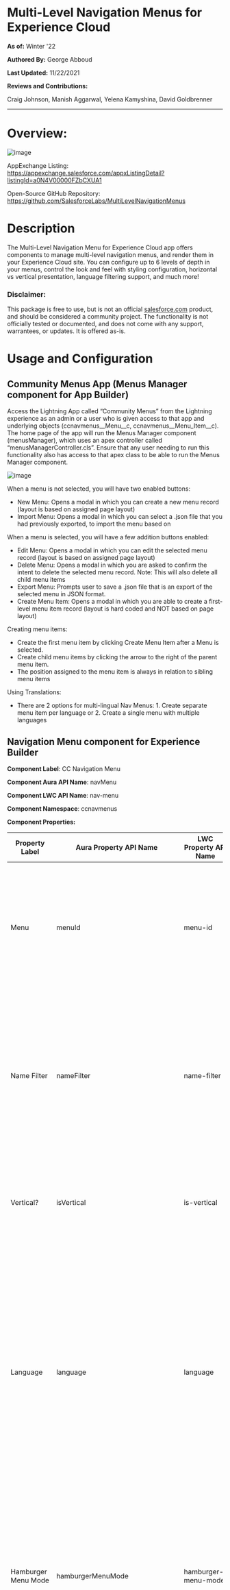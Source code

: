 # Multi-Level Navigation Menus for Experience Cloud


**As of:** Winter '22

**Authored By:** George Abboud

**Last Updated:** 11/22/2021

**Reviews and Contributions:**

Craig Johnson, Manish Aggarwal, Yelena Kamyshina, David Goldbrenner<br>

***

# Overview:

![image](https://user-images.githubusercontent.com/8514282/153256304-0be3c849-8e05-467c-96ca-db7b51edb77c.png)


AppExchange Listing: 
https://appexchange.salesforce.com/appxListingDetail?listingId=a0N4V00000FZbCXUA1

Open-Source GitHub Repository:
https://github.com/SalesforceLabs/MultiLevelNavigationMenus




# Description

The Multi-Level Navigation Menu for Experience Cloud app offers components to manage multi-level navigation menus, and render them in your Experience Cloud site. You can configure up to 6 levels of depth in your menus, control the look and feel with styling configuration, horizontal vs vertical presentation, language filtering support, and much more!


### Disclaimer:

This package is free to use, but is not an official [salesforce.com](http://salesforce.com/) product, and should be considered a community project. The functionality is not officially tested or documented, and does not come with any support, warrantees, or updates. It is offered as-is.




# Usage and Configuration

## Community Menus App (Menus Manager component for App Builder)

Access the Lightning App called “Community Menus” from the Lightning experience as an admin or a user who is given access to that app and underlying objects (ccnavmenus__Menu__c, ccnavmenus__Menu_Item__c). The home page of the app will run the Menus Manager component (menusManager), which uses an apex controller called “menusManagerController.cls”. Ensure that any user needing to run this functionality also has access to that apex class to be able to run the Menus Manager component.

![image](https://user-images.githubusercontent.com/8514282/153256405-76d78f53-46ad-4ac7-ae96-4662c8a0a3ad.png)

When a menu is not selected, you will have two enabled buttons:

* New Menu: Opens a modal in which you can create a new menu record (layout is based on assigned page layout)
* Import Menu: Opens a modal in which you can select a .json file that you had previously exported, to import the menu based on


When a menu is selected, you will have a few addition buttons enabled:

* Edit Menu: Opens a modal in which you can edit the selected menu record (layout is based on assigned page layout)
* Delete Menu: Opens a modal in which you are asked to confirm the intent to delete the selected menu record. Note: This will also delete all child menu items
* Export Menu: Prompts user to save a .json file that is an export of the selected menu in JSON format.
* Create Menu Item: Opens a modal in which you are able to create a first-level menu item record (layout is hard coded and NOT based on page layout)


Creating menu items:

* Create the first menu item by clicking Create Menu Item after a Menu is selected.
* Create child menu items by clicking the arrow to the right of the parent menu item.
* The position assigned to the menu item is always in relation to sibling menu items


Using Translations:

* There are 2 options for multi-lingual Nav Menus:  1.  Create separate menu item per language or  2. Create a single menu with multiple languages



## Navigation Menu component for Experience Builder

**Component Label**: CC Navigation Menu

**Component Aura API Name**: navMenu

**Component LWC API Name**: nav-menu

**Component Namespace**: ccnavmenus

**Component Properties:**

|Property Label	|Aura Property API Name	|LWC Property API Name	|Type	|Description	|
|---	|---	|---	|---	|---	|
|Menu	|menuId	|menu-id	|String	|(required) Choose which menu to display. If "[Name Filter]" is chosen, you have to provide a matching value in the Name Filter property to match the Menu record's Name field. Defaults to "[Name Filter]"	|
|Name Filter	|nameFilter	|name-filter	|String	|(optional) Provide a value to match a menu's Name on. The value can be hardcoded, or a merge field such as {!recordId}, {!recordName} {!urlParameter}. Using merge fields can facilitate creating dynamic menu's based for pages with dynamic variables.	|
|Vertical?	|isVertical	|is-vertical	|Boolean	|If checked (true) the menu will render in vertical (tree) mode, otherwise it renders horizontally. Defaults to false and renders horizontally.	|
|Language	|language	|language	|String	|(required) Provide a language to filter menu on. If 'auto' is chosen, for unauthenticated / guest users the language is populated based on the language picker component ('language' url parameter), otherwise for authenticated users the language is based on their language / locale selection in their user settings. If translation is not needed, set to 'none' value. Valid options are "none", "auto"	|
|Hamburger Menu Mode	|hamburgerMenuMode	|hamburger-menu-mode	|String	|Mode for when to hide menu behind hamburger. Defaults to 'mobile-only' which will render a hamburger menu only on mobile devices. 'on' will render a hamburger menu all the time. 'off' will never render a hamburger menu.	|
|URL Substition Map JSON	|urlSubMapJson	|url-sub-map-json	|String	|(optional) Provide a JSON map for substituting tokens in menu item url fields with the replacement values defined in the map being passed. **Example**: [{"replaceThis":"[!recordId]", "replaceWith":"{!recordId}"}] This would replace urls that have [!recordId] in them, with the value of the recordId on a page that has that recordId populated.	|
|Override Navigation Text Color	|brandNavigationColorText	|brand-navigation-color-text	|String	|(optional) Provide color code to override the Navigation Text Color inherited from the theme	|
|Override Navigation Bar Background Color	|brandNavigationBarBackgroundColor	|brand-navigation-bar-background-color	|String	|(optional) Provide color code to override the Navigation Bar Background Color inherited from the theme	|
|Override Navigation Background Color	|brandNavigationBackgroundColor	|brand-navigation-background-color	|String	|(optional) Provide color code to override the Navigation Background Color inherited from the theme	|
|Override Font Family	|fontFamily	|font-family	|String	|(optional) Provide Font Family to override the Font Family inherited from the theme	|
|Override Text Case	|textTransform	|text-transform	|String	|(optional) Provide Text Case to override the Text Case inherited from the theme. Valid values are: "inherit", "none", "capitalize", "lowercase". The default value is "inherit"	|
|Top Level Item Spacing	|topLevelItemSpacing	|top-level-item-spacing	|Integer	|(required) Set spacing in pixels between Top Level Menu Items.	|
|Menu Style Classes	|navMenuClassNames	|nav-menu-class-names	|String	|(optional) Class names to uniquely target a menu's styles.	|
|	|	|	|	|	|



### Sharing, Access, and Security Requirements

The Multi-Level Navigation Menu lightning component and underlying data model follow the Salesforce platform’s security and sharing concepts. 

1. In order for a user to be able to run the component, the user has to be granted access to the Apex Controller “*ccnavmenus__menusController*” (either via profile or permission set).
2. Since the apex controller runs in “*with sharing*” mode, in order for the user to be able to successfully query and render a menu, the following needs to occur:
    1. The user must be granted “*Read*” CRUD permission to both the “*Menu*” and “*Menu Item*” objects (either via profile or permission set).
    2. The user must be granted “*Read*” FLS permission to all fields on both the “*Menu*” and “*Menu Item*” objects.
    3. The user must be granted “*Read*” access to the “*Menu*” records that you want them to be able to render on the Experience Cloud site. For guest (unauthenticated) users, you will need to create Guest User Sharing Rules to open up access to “*Menu*” records. For authenticated users, you will need to share the “*Menu*” records in one of the many options you have on the platform to do so.



### Usage Example in Aura

```
<ccnavmenus:navMenu 
    menuId="a005w00000bz2FQAAY" 
    nameFilter="" 
    isVertical="{!v.isVertical}" 
    language="none"
    hamburgerMenuMode="mobile-only"
    urlSubMapJson="{!v.urlSubMapJson}"
    brandNavigationColorText="rgba(255,255,255,1)"
    brandNavigationBarBackgroundColor="rgba(255,255,255,1)"
    brandNavigationBackgroundColor="rgba(255,255,255,1)"
    fontFamily="Salesforce Sans" 
    textTransform="uppercase"
    topLevelItemSpacing="20"
    />
```




### Limitations

From a declarative perspective, this component cannot be used to swap out the nav menu in the header from theme settings. This is due to the unavailability of a nav menu interface to implement that would allow for such a swap. The availability of this interface is currently not on the product roadmap.

From a development perspective, this component, being part of a managed package, cannot be included in the markup of another LWC component outside of its namespace due to Locker Service limitations. 


### Un-Limitations (Use Cases)

* This component can be called in the markup of any Aura lightning component. An Aura lightning component serving as a custom theme layout would make it possible to swap out the standard navigation menu with this navigation menu component instead.
* This component can be dragged / dropped into a “shared” header region of the theme, declaratively, if such a region is available in the selected theme.
* This component can be dragged / dropped into any page in builder to be used at a page level if needed.




# Features

1. Multi-level support for up to 6 levels deep
2. URLs - supports fully qualified and relative urls
3. Control whether each menu item opens in the same or a new window
4. Control whether each menu item is available for the public / guest / unauthenticated user
5. Support for languages and localization
6. Choose an icon for each menu item and control whether it is placed on the left or right of the label, or no icon at all
7. Export / Import menus for ease of maintenance and deployment from one org to another
8. Display a menu vertically or horizontally. When vertical, if url of page matches a menu item’s url, it is automatically expanded and highlighted
9. (Advanced) Use Name Filters and hardcoded values or merge fields to match menu names and render different menus dynamically.
10. (Advanced) Provide JSON token maps to replace tokens you leave in menu item urls, with the values specified in your map (including support for merge fields)
11. Use the power of audience targeting to target different menus for different audiences
12. LWR Ready






# Release Log

### Version 1.23

Installation URL: https://login.salesforce.com/packaging/installPackage.apexp?p0=04t5w000005mRLm 

* LWR Ready
* Style inheritance and fixes



### Version 1.22 (DEPRECATED)

Installation URL: https://login.salesforce.com/packaging/installPackage.apexp?p0=04t5w000005b3Yx

* Fix for updating public property in renderedCallback causing infinite loop



### Version 1.21 (DEPRECATED)

Installation URL: https://login.salesforce.com/packaging/installPackage.apexp?p0=04t5w000005b3Y s

* browser console error fixes, nav menu style classes property



### Version 1.18 (DEPRECATED)

Installation URL: https://login.salesforce.com/packaging/installPackage.apexp?p0=04t5w000005b3H2 

* Bug fix for click on parent div of a menu link



### Version 1.17 (DEPRECATED)

Installation URL: https://login.salesforce.com/packaging/installPackage.apexp?p0=04t5w000005b38J 

* Bug fix for chevron icon click next to a linked menu item not expanding/collapsing child items



### Version 1.16 (DEPRECATED)

Installation URL: https://login.salesforce.com/packaging/installPackage.apexp?p0=04t5w000005b389 

* Bug fix for click on icon in a menu item not going to url



### Version 1.15 (DEPRECATED)

Installation URL: https://login.salesforce.com/packaging/installPackage.apexp?p0=04t5w000005b2oQ 

* Accessibility Fixes



### Version 1.14 (DEPRECATED)

Installation URL: https://login.salesforce.com/packaging/installPackage.apexp?p0=04t5w000005b2oL 

* Styling Fixes
* Added RelaxedCSP capability



### Version 1.11 (DEPRECATED)

Installation URL: https://login.salesforce.com/packaging/installPackage.apexp?p0=04t5w000005b2kE 

* Fixed errors from locker service



### Version 1.9 (DEPRECATED)

Installation URL: https://login.salesforce.com/packaging/installPackage.apexp?p0=04t5w000004Gpxg 

* Fixed issue with hamburger menu not closing upon navigation



### Version 1.8 (DEPRECATED)

Installation URL: https://login.salesforce.com/packaging/installPackage.apexp?p0=04t5w000004Gps1 

* Fixed issue with Winter ’21 input field’s readonly attribute not passing values to record being created / updated



### Version 1.7 (DEPRECATED)

Installation URL: https://login.salesforce.com/packaging/installPackage.apexp?p0=04t5w000004Gprw 

* Styling updates and fixes



### Version 1.2 (DEPRECATED)

Installation URL: https://login.salesforce.com/packaging/installPackage.apexp?p0=04t5w000005uZyE

* Added CRUD / FLS checks based on security review feedback



### Version 1.1 (DEPRECATED)

Installation URL: https://login.salesforce.com/packaging/installPackage.apexp?p0=04t5w000005uZds 

* Fixed clicking on url to close the popup when menu is in horizontal mode
* Fixed double row actions in menu manager
* Fixed action popup in menu manager to be to the left of the button icon
* Changed language selection when creating or editing menu item  to be within accordion




### Version 1.0 (DEPRECATED)

Installation URL: https://login.salesforce.com/packaging/installPackage.apexp?p0=04t5w000005uZdi 

* Initial Release

